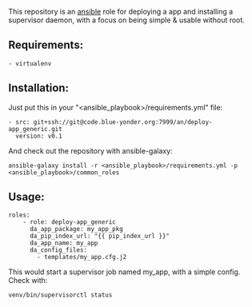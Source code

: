 This repository is an [ansible](http://ansibleworks.com) role for deploying a app and installing a supervisor daemon, with a focus on being simple & usable without root.

## Requirements:

    - virtualenv

## Installation:
Just put this in your "<ansible_playbook>/requirements.yml" file:

    - src: git+ssh://git@code.blue-yonder.org:7999/an/deploy-app_generic.git
      version: v0.1

And check out the repository with ansible-galaxy:

    ansible-galaxy install -r <ansible_playbook>/requirements.yml -p <ansible_playbook>/common_roles

## Usage:
    roles:
        - role: deploy-app_generic
          da_app_package: my_app_pkg
          da_pip_index_url: "{{ pip_index_url }}"
          da_app_name: my_app
          da_config_files:
            - templates/my_app.cfg.j2

This would start a supervisor job named my_app, with a simple config.
Check with:

    venv/bin/supervisorctl status
